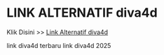 # LINK ALTERNATIF diva4d

Klik Disini >> <a href="https://linksto.pages.dev/">Link Alternatif diva4d </a>

link diva4d terbaru
link diva4d 2025